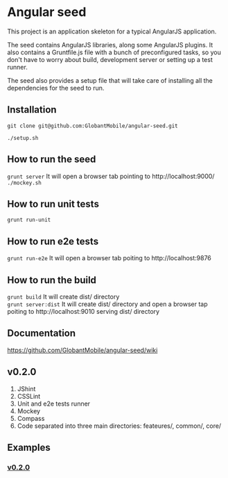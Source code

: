 # Angular seed
This project is an application skeleton for a typical AngularJS application.

The seed contains AngularJS libraries, along some AngularJS plugins. It also contains a Gruntfile.js file with a bunch of preconfigured tasks, so you don't have to worry about build, development server or setting up a test runner.

The seed also provides a setup file that will take care of installing all the dependencies for the seed to run.

## Installation
`git clone git@github.com:GlobantMobile/angular-seed.git`

`./setup.sh`  


## How to run the seed
`grunt server` It will open a browser tab pointing to http://localhost:9000/  
`./mockey.sh`

## How to run unit tests
`grunt run-unit`

## How to run e2e tests
`grunt run-e2e` It will open a browser tab poiting to http://localhost:9876  

## How to run the build
`grunt build` It will create dist/ directory  
`grunt server:dist` It will create dist/ directory and open a browser tap poiting to http://localhost:9010 serving dist/ directory  

## Documentation
https://github.com/GlobantMobile/angular-seed/wiki

## v0.2.0
1. JShint
2. CSSLint
3. Unit and e2e tests runner
4. Mockey
5. Compass
6. Code separated into three main directories: feateures/, common/, core/

## Examples

### [v0.2.0](https://github.com/GlobantMobile/angular-seed-examples)